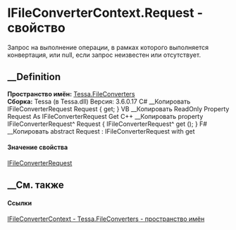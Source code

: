 # IFileConverterContext.Request - свойство
Запрос на выполнение операции, в рамках которого выполняется конвертация, или
null, если запрос неизвестен или отсутствует.
## __Definition
 **Пространство имён:** [Tessa.FileConverters](N_Tessa_FileConverters.htm)  
 **Сборка:** Tessa (в Tessa.dll) Версия: 3.6.0.17
C# __Копировать
    IFileConverterRequest Request { get; }
VB __Копировать
     ReadOnly Property Request As IFileConverterRequest
    	Get
C++ __Копировать
    property IFileConverterRequest^ Request {
    	IFileConverterRequest^ get ();
    }
F# __Копировать
     abstract Request : IFileConverterRequest with get
#### Значение свойства
[IFileConverterRequest](T_Tessa_FileConverters_IFileConverterRequest.htm)
##  __См. также
#### Ссылки
[IFileConverterContext - ](T_Tessa_FileConverters_IFileConverterContext.htm)
[Tessa.FileConverters - пространство имён](N_Tessa_FileConverters.htm)
